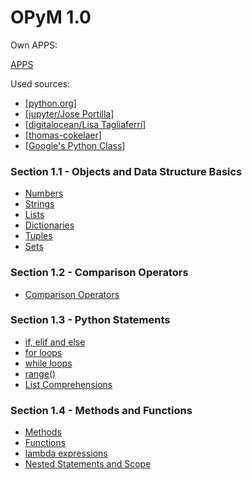 OPyM 1.0
======

Own APPS: 

[APPS](https://github.com/ttltrk/PRG/tree/master/PY/APP)

Used sources:

* [[python.org](https://docs.python.org/3/tutorial/index.html)]
* [[jupyter/Jose Portilla](http://nbviewer.jupyter.org/github/jmportilla/Complete-Python-Bootcamp/tree/master/)]
* [[digitalocean/Lisa Tagliaferri](https://www.digitalocean.com/community/users/ltagliaferri)]
* [[thomas-cokelaer](http://thomas-cokelaer.info/tutorials/python/index.html)]
* [[Google's Python Class](https://developers.google.com/edu/python/)]

### Section 1.1 - Objects and Data Structure Basics
  * <a href="https://github.com/ttltrk/PRG/blob/master/PY/DOC/OPYM/01_OBJ_DS/NUMBERS/NUMBERS.MD">Numbers</a>
  * <a href="https://github.com/ttltrk/PRG/blob/master/PY/DOC/OPYM/01_OBJ_DS/STRINGS/STRINGS.MD">Strings</a>
  * <a href="https://github.com/ttltrk/PRG/blob/master/PY/DOC/OPYM/01_OBJ_DS/LISTS/LISTS.MD">Lists</a>
  * <a href="https://github.com/ttltrk/PRG/blob/master/PY/DOC/OPYM/01_OBJ_DS/DICT/DICTIONARIES.MD">Dictionaries</a>
  * <a href="https://github.com/ttltrk/PRG/blob/master/PY/DOC/OPYM/01_OBJ_DS/TUPLES/TUPLES.MD">Tuples</a>
  * <a href="https://github.com/ttltrk/PRG/blob/master/PY/DOC/OPYM/01_OBJ_DS/SETS/SETS.MD">Sets</a>
  
### Section 1.2 - Comparison Operators
  * <a href="https://github.com/ttltrk/PRG/blob/master/PY/DOC/OPYM/02_COM_OP/COMP_OP.MD">Comparison Operators</a>
  
### Section 1.3 - Python Statements
  * <a href="https://github.com/ttltrk/PRG/blob/master/PY/DOC/OPYM/03_PY_ST/IF/IF_ELIF_ELSE.MD">if, elif and else</a>
  * <a href="https://github.com/ttltrk/PRG/blob/master/PY/DOC/OPYM/03_PY_ST/FOR/FOR.MD">for loops</a>
  * <a href="#10">while loops</a>
  * <a href="#11">range()</a>
  * <a href="#12">List Comprehensions</a>
  
### Section 1.4 - Methods and Functions
  * <a href="#13">Methods</a>
  * <a href="#14">Functions</a>
  * <a href="#15">lambda expressions</a>
  * <a href="#16">Nested Statements and Scope</a>





